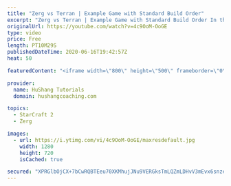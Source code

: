 ```yaml
---
title: "Zerg vs Terran | Example Game with Standard Build Order"
excerpt: "Zerg vs Terran | Example Game with Standard Build Order In this guide we learn how to defend early Terran attacks.  Coaching -------------------------------------------------------------------------- Interested in Starcraft lessons? Check out my website! I would love to help you improve and reach your"
originalUrl: https://youtube.com/watch?v=4c9OoM-OoGE
type: video
price: Free
length: PT10M29S
publishedDateTime: 2020-06-16T19:42:57Z
heat: 50

featuredContent: "<iframe width=\"800\" height=\"500\" frameborder=\"0\" src=\"https://www.youtube.com/embed/4c9OoM-OoGE\" allow=\"accelerometer; autoplay; encrypted-media; gyroscope; picture-in-picture\" allowfullscreen></iframe>"

provider:
  name: HuShang Tutorials
  domain: hushangcoaching.com

topics:
  - StarCraft 2
  - Zerg

images:
  - url: https://i.ytimg.com/vi/4c9OoM-OoGE/maxresdefault.jpg
    width: 1280
    height: 720
    isCached: true

secured: "XPRGlbOjCX+7bCwRQBTEeu70XKMhujJNu9VERGksTmLQZmLDHvV3mEvx6snzeVtcpBdBuv/j4S9R8ogDBeD2g4PWZ5OkFuYfhgLFfxzIJpTjPx6QAyKJV4BFBR41lc+QUfGiDx0atLbQpqaWs+yuS36ukPUcQy/MdeFBtjHKasqXrhhFCvuxlI9YJqhw/9vvbmHHQ4aUZNwPWpTobSM0DpKYMwTDP56ZLGhKKSob5+/PefAtXFDZ8BUJZoi1IRsRClAEZHWtRHTFZlM7Nyy5yQLYUjUsWMWoogxZd11Y1+ndoQFEMLOX4i0jeqGYbmnR7jxLwB3iVftVYxeIoHhBzexEHeUDOvQLimEQ5eQAh9p8m6Mft/wIvyg0j5eIBd4WWRfU5nbdZlgAaWgcfzMYYzfhK4EWLiLxdomXaE1Pskk=;hNWUR7kj54oh7v8KCWGz5Q=="
---
```


